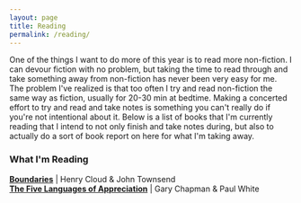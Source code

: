```yaml
---
layout: page
title: Reading
permalink: /reading/
---
```


One of the things I want to do more of this year is to read more non-fiction. I can devour fiction with no problem, but taking the time to read through and take something away from non-fiction has never been very easy for me. The problem I've realized is that too often I try and read non-fiction the same way as fiction, usually for 20-30 min at bedtime. Making a concerted effort to try and read and take notes is something you can't really do if you're not intentional about it. Below is a list of books that I'm currently reading that I intend to not only finish and take notes during, but also to actually do a sort of book report on here for what I'm taking away.


### What I'm Reading
[**Boundaries**](https://www.amazon.com/gp/product/0310351804/ref=as_li_tl?ie=UTF8&camp=1789&creative=9325&creativeASIN=0310351804&linkCode=as2&tag=billyadams-20&linkId=6c49eb59b26304a31912403b6f7f9a8b) | Henry Cloud & John Townsend  
[**The Five Languages of Appreciation**](https://www.amazon.com/gp/product/080246176X/ref=as_li_tl?ie=UTF8&tag=billyadams-20&camp=1789&creative=9325&linkCode=as2&creativeASIN=080246176X&linkId=1e80dd6b940448b0adc7b50684622c6f) | Gary Chapman & Paul White